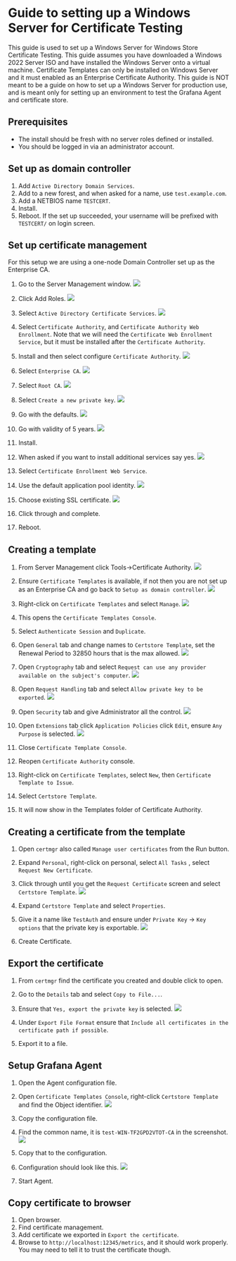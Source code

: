 # Guide to setting up a Windows Server for Certificate Testing

This guide is used to set up a Windows Server for Windows Store Certificate Testing. This guide assumes you have downloaded a Windows 2022 Server ISO and have installed the Windows Server onto a virtual machine. Certificate Templates can only be installed on Windows Server and it must enabled as an Enterprise Certificate Authority. This guide is NOT meant to be a guide on how to set up a Windows Server for production use, and is meant only for setting up an environment to test the Grafana Agent and certificate store.

## Prerequisites

* The install should be fresh with no server roles defined or installed. 
* You should be logged in via an administrator account.

## Set up as domain controller

1. Add `Active Directory Domain Services`.
2. Add to a new forest, and when asked for a name, use `test.example.com`.
3. Add a NETBIOS name `TESTCERT`.
4. Install.
6. Reboot. If the set up succeeded, your username will be prefixed with `TESTCERT/` on login screen.


## Set up certificate management

For this setup we are using a one-node Domain Controller set up as the Enterprise CA.

1. Go to the Server Management window.
![](./images/initial.png)
2. Click Add Roles.
![](./images/addroles.png)
3. Select `Active Directory Certificate Services`.
![](./images/certificateservices.png)

4. Select `Certificate Authority`, and `Certificate Authority Web Enrollment`. Note that we will need the `Certificate Web Enrollment Service`, but it must be installed after the `Certificate Authority`.

5. Install and then select configure `Certificate Authority`.
![](./images/configure_certificate_authority.png)

6. Select `Enterprise CA`.
![](./images/enterprise_ca.png)

7. Select `Root CA`.
![](./images/root_ca.png)

8. Select `Create a new private key`.
![](./images/private_key.png)

9. Go with the defaults.
![](./images/default_private_ky.png)

10. Go with validity of 5 years.
![](./images/validity.png)

11. Install.
12. When asked if you want to install additional services say yes.
![](./images/additional_services.png)

13. Select `Certificate Enrollment Web Service`.
14. Use the default application pool identity.
![](./images/default_identity.png)

15. Choose existing SSL certificate.
![](./images/default_certificate.png)

16. Click through and complete.
17. Reboot.

## Creating a template

1. From Server Management click Tools->Certificate Authority.
![](./images/certificate_authority_click.png)

2. Ensure `Certificate Templates` is available, if not then you are not set up as an Enterprise CA and go back to `Setup as domain controller`.
![](./images/certificate_templates.png)

3. Right-click on `Certificate Templates` and select `Manage`.
![](./images/manage.png)

4. This opens the `Certificate Templates Console`.
5. Select `Authenticate Session` and `Duplicate`.
6. Open `General` tab and change names to `Certstore Template`, set the Renewal Period to 32850 hours that is the max allowed.
![](./images/template_general.png)

7. Open `Cryptography` tab and select `Request can use any provider available on the subject's computer`.
![](./images/availability.png)

8. Open `Request Handling` tab and select `Allow private key to be exported`.
![](./images/export_private_key.png)

9. Open `Security` tab and give Administrator all the control.
![](./images/give_control.png)

10. Open `Extensions` tab click `Application Policies` click `Edit`, ensure `Any Purpose` is selected.
![](./images/any_purpose.png)

11. Close `Certificate Template Console`.
12. Reopen `Certificate Authority` console.
13. Right-click on `Certificate Templates`, select `New`, then `Certificate Template to Issue`.
14. Select `Certstore Template`.
15. It will now show in the Templates folder of Certificate Authority.

## Creating a certificate from the template

1. Open `certmgr` also called `Manage user certificates` from the Run button.
2. Expand `Personal`, right-click on personal, select `All Tasks` , select `Request New Certificate`.
3. Click through until you get the `Request Certificate` screen and select `Certstore Template`.
![](./images/new_cert.png)

4. Expand `Certstore Template` and select `Properties`.
5. Give it a name  like `TestAuth` and ensure under `Private Key` -> `Key options` that the private key is exportable.
![](./images/new_cert_exportable.png)

6. Create Certificate.

## Export the certificate

1. From `certmgr` find the certificate you created and double click to open.
2. Go to the `Details` tab and select `Copy to File...`.
3. Ensure that `Yes, export the private key` is selected.
![](./images/export_private_key.png)

4. Under `Export File Format` ensure that `Include all certificates in the certificate path if possible`.
5. Export it to a file.

## Setup Grafana Agent

1. Open the Agent configuration file.
2. Open `Certificate Templates Console`, right-click `Certstore Template` and find the Object identifier.
![](./images/object_identifier.png)

3. Copy the configuration file.
4. Find the common name, it is `test-WIN-TF2GPD2VTOT-CA` in the screenshot.
![](./images/common_name.png)

5. Copy that to the configuration.
6. Configuration should look like this.
![](./images/config.png)

7. Start Agent.

## Copy certificate to browser

1. Open browser.
2. Find certificate management.
3. Add certificate we exported in `Export the certificate`.
4. Browse to `http://localhost:12345/metrics`, and it should work properly. You may need to tell it to trust the certificate though.

